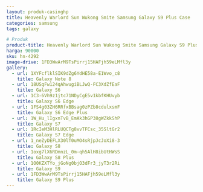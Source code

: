 ```yaml
---
layout: produk-casinghp
title: Heavenly Warlord Sun Wukong Smite Samsung Galaxy S9 Plus Case
categories: samsung
tags: galaxy

# Produk
product-title: Heavenly Warlord Sun Wukong Smite Samsung Galaxy S9 Plus Case
harga: 90000
sku: hn-4292
image-drive: 1FD3WwArM9TsPirrj15HAFjh59eLMfl3y
gallery:
  - url: 1XYFcflklSIK9dZg6YdHE58a-E1Wvo_c8
    title: Galaxy Note 8
  - url: 18USqFw124qAhwugiBLJwQ-FC3XdZfEaF
    title: Galaxy S6
  - url: 1C3-6Vh9z1jtc71NDyCgE5v1kbfKHUvyb
    title: Galaxy S6 Edge
  - url: 1FS4g03ZH6RRfxBBsag0zPZb8cdulxsmF
    title: Galaxy S6 Edge Plus
  - url: 1W_Hu_lIgxnTvB_EmAk3hGP38gWZkkShP
    title: Galaxy S7
  - url: 1RcIeM3HlRLUQCTg8vvTFCsc_35SltGr2
    title: Galaxy S7 Edge
  - url: 1_neZyDEFLX30lT0uMO4sRjpJcJoXi8-3
    title: Galaxy S8
  - url: 1oxg7lX6RDmnzL_0m-qh5AlH8ibUtHWsS
    title: Galaxy S8 Plus
  - url: 1O0KZXTYo_jGoNg0bjO3dFr3_jyT3r2Ri
    title: Galaxy S9
  - url: 1FD3WwArM9TsPirrj15HAFjh59eLMfl3y
    title: Galaxy S9 Plus
---
```

